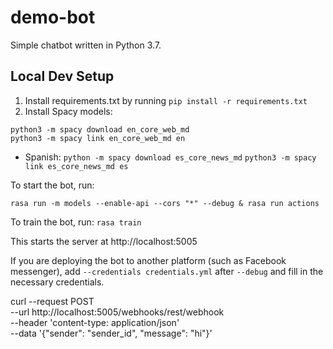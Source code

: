 # demo-bot

Simple chatbot written in Python 3.7.

## Local Dev Setup

1. Install requirements.txt by running `pip install -r requirements.txt`
2. Install Spacy models: 
```
python3 -m spacy download en_core_web_md
python3 -m spacy link en_core_web_md en
```

- Spanish:
`python -m spacy download es_core_news_md`
`python3 -m spacy link es_core_news_md es`


To start the bot, run:
```
rasa run -m models --enable-api --cors "*" --debug & rasa run actions
```
To train the bot, run:
`rasa train`

This starts the server at http://localhost:5005

If you are deploying the bot to another platform (such as Facebook messenger), add `--credentials credentials.yml` after `--debug` and fill in the necessary credentials.

curl --request POST \
  --url http://localhost:5005/webhooks/rest/webhook \
  --header 'content-type: application/json' \
  --data '{"sender": "sender_id", "message": "hi"}'